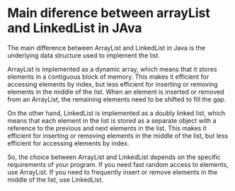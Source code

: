 # Main diference between arrayList and LinkedList in JAva

The main difference between ArrayList and LinkedList in Java is the underlying data structure used to implement the list.

ArrayList is implemented as a dynamic array, which means that it stores elements in a contiguous block of memory. This makes it efficient for accessing elements by index, but less efficient for inserting or removing elements in the middle of the list. When an element is inserted or removed from an ArrayList, the remaining elements need to be shifted to fill the gap.

On the other hand, LinkedList is implemented as a doubly linked list, which means that each element in the list is stored as a separate object with a reference to the previous and next elements in the list. This makes it efficient for inserting or removing elements in the middle of the list, but less efficient for accessing elements by index.

So, the choice between ArrayList and LinkedList depends on the specific requirements of your program. If you need fast random access to elements, use ArrayList. If you need to frequently insert or remove elements in the middle of the list, use LinkedList.